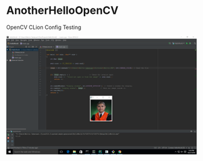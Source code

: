 # AnotherHelloOpenCV

OpenCV CLion Config Testing

![](https://github.com/melvincabatuan/AnotherHelloOpenCV/blob/master/Capture.PNG)
